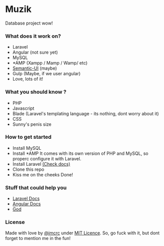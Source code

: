 # Muzik

Database project wow!


### What does it work on?

- Laravel
- Angular (not sure yet)
- MySQL
- *AMP (Xampp / Mamp / Wamp/ etc)
- [Semantic-UI](http://github.com/crc442/Semantic-UI) (maybe) 
- Gulp (Maybe, if we user angular)
- Love, lots of it!


### What you should know ?

- PHP
- Javascript
- Blade (Laravel's templating language - its nothing, dont worry about it) 
- CSS
- Sunny's penis size


### How to get started

- Install MySQL
- Install *AMP
It comes with its own version of PHP and MySQL, so properc configure it with Laravel.
- Install Laravel [(Check docs)](http://laravel.com/docs)
- Clone this repo
- Kiss me on the cheeks
Done!


### Stuff that could help you

- [Laravel Docs](http://laravel.com/docs)
- [Angular Docs](http://angular.org/docs) 
- [God](http://github.com/crc442)


### License

Made with love by [@imcrc](http://twitter.com/imcrc) under [MIT Licence](http://opensource.org/licenses/MIT). So, go fuck with it, but dont forget to mention me in the fun!
